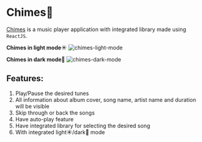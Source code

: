 # Chimes🎐
[Chimes](https://chimes.netlify.app/) is a music player application with integrated library made using `ReactJS`.

**Chimes in light mode**☀️
![chimes-light-mode](https://dev-to-uploads.s3.amazonaws.com/uploads/articles/e3ppmxbuvf6rws8vooky.png)
 
**Chimes in dark mode**🌙
![chimes-dark-mode](https://dev-to-uploads.s3.amazonaws.com/uploads/articles/dpciodvzgm7f0w7wkqq4.png)
 
## Features: 
1) Play/Pause the desired tunes
2) All information about album cover, song name, artist name and duration will be visible
3) Skip through or back the songs
4) Have auto-play feature
5) Have integrated library for selecting the desired song
6) With integrated light☀️/dark🌙 mode
